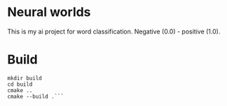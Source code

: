 # Neural worlds
This is my ai project for word classification. Negative (0.0) - positive (1.0).

# Build
```
mkdir build
cd build
cmake ..
cmake --build .```
